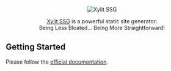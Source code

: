 <div align="center">

![Xylit SSG](https://ssg.xylit.dev/xylit.svg "Xylit SSG")

[Xylit SSG](https://ssg.xylit.dev) is a powerful static site generator:  
Being Less Bloated... Being More Straightforward!

</div>

## Getting Started

Please follow the [official documentation](https://ssg.xylit.dev/getting-started/installation-and-setup/).
